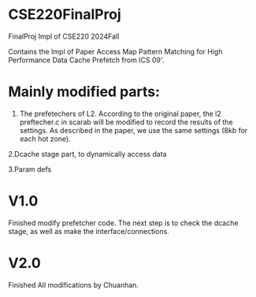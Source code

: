# CSE220FinalProj
FinalProj Impl of CSE220 2024Fall

Contains the Impl of Paper Access Map Pattern Matching for High Performance Data Cache Prefetch from ICS 09'. 

# Mainly modified parts:

1. The prefetechers of L2. According to the original paper, the l2 preftecher.c in scarab will be modified to record the results of the settings. As described in the paper, we use the same settings (8kb for each hot zone).

2.Dcache stage part, to dynamically access data

3.Param defs

# V1.0 
Finished modify prefetcher code. The next step is to check the dcache stage, as well as make the interface/connections.

# V2.0
Finished All modifications by Chuanhan. 
